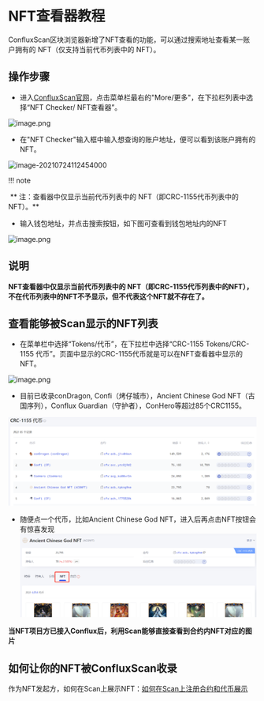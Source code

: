 # NFT查看器教程

ConfluxScan区块浏览器新增了NFT查看的功能，可以通过搜索地址查看某一账户拥有的 NFT（仅支持当前代币列表中的 NFT）。



## 操作步骤

- 进入[ConfluxScan官网]()，点击菜单栏最右的"More/更多"，在下拉栏列表中选择“NFT Checker/ NFT查看器”。

![image.png](./figure/8e4fc1dfdc6041618fc608663a022de5~tplv-k3u1fbpfcp-watermark.image)



- 在"NFT Checker"输入框中输入想查询的账户地址，便可以看到该账户拥有的 NFT。

![image-20210724112454000](./figure/image-20210724112454000.png)

!!! note

​	** 注：查看器中仅显示当前代币列表中的 NFT（即CRC-1155代币列表中的NFT）。**

- 输入钱包地址，并点击搜索按钮，如下图可查看到钱包地址内的NFT

![image.png](./figure/8771ddee6adb47be874f32dd7611e93e~tplv-k3u1fbpfcp-watermark.image)



## 说明

**NFT查看器中仅显示当前代币列表中的 NFT（即CRC-1155代币列表中的NFT），不在代币列表中的NFT不予显示，但不代表这个NFT就不存在了。**



## 查看能够被Scan显示的NFT列表

- 在菜单栏中选择“Tokens/代币”，在下拉栏中选择“CRC-1155 Tokens/CRC-1155 代币”。页面中显示的CRC-1155代币就是可以在NFT查看器中显示的NFT。

![image.png](./figure/bc2c917710184f31bf326754a248c1ad~tplv-k3u1fbpfcp-watermark.image)

- 目前已收录conDragon, Confi（烤仔城市），Ancient Chinese God NFT（古国序列），Conflux Guardian（守护者），ConHero等超过85个CRC1155。

![image.png](./figure/微信截图_20210914123430.png)

- 随便点一个代币，比如Ancient Chinese God NFT，进入后再点击NFT按钮会有惊喜发现
![data_guguo](./figure/微信截图_20210914123605.png)

**当NFT项目方已接入Conflux后，利用Scan能够直接查看到合约内NFT对应的图片**


## 如何让你的NFT被ConfluxScan收录

作为NFT发起方，如何在Scan上展示NFT：[如何在Scan上注册合约和代币展示 ](https://conflux-wiki.github.io/conflux-wiki/development/register-contract-and-token-display/)